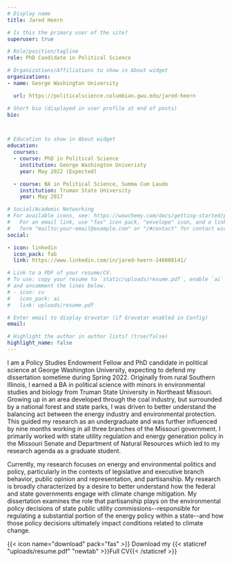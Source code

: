 ```yaml
---
# Display name
title: Jared Heern

# Is this the primary user of the site?
superuser: true

# Role/position/tagline
role: PhD Candidate in Political Science

# Organizations/Affiliations to show in About widget
organizations:
- name: George Washington University

  url: https://politicalscience.columbian.gwu.edu/jared-heern

# Short bio (displayed in user profile at end of posts)
bio: 



# Education to show in About widget
education:
  courses:
  - course: PhD in Political Science
    institution: George Washington Univeristy
    year: May 2022 (Expected)

  - course: BA in Political Science, Summa Cum Laude
    institution: Truman State University
    year: May 2017

# Social/Academic Networking
# For available icons, see: https://wowchemy.com/docs/getting-started/page-builder/#icons
#   For an email link, use "fas" icon pack, "envelope" icon, and a link in the
#   form "mailto:your-email@example.com" or "/#contact" for contact widget.
social:

- icon: linkedin
  icon_pack: fab
  link: https://www.linkedin.com/in/jared-heern-246608141/

# Link to a PDF of your resume/CV.
# To use: copy your resume to `static/uploads/resume.pdf`, enable `ai` icons in `params.toml`, 
# and uncomment the lines below.
# - icon: cv
#   icon_pack: ai
#   link: uploads/resume.pdf

# Enter email to display Gravatar (if Gravatar enabled in Config)
email: 

# Highlight the author in author lists? (true/false)
highlight_name: false
---
```


I am a Policy Studies Endowment Fellow and PhD candidate in political science at George Washington University, expecting to defend my dissertation sometime during Spring 2022. Originally from rural Southern Illinois, I earned a BA in political science with minors in environmental studies and biology from Truman State University in Northeast Missouri. Growing up in an area developed through the coal industry, but surrounded by a national forest and state parks, I was driven to better understand the balancing act between the energy industry and environmental protection. This guided my research as an undergraduate and was further influenced by nine months working in all three branches of the Missouri government. I primarily worked with state utility regulation and energy generation policy in the Missouri Senate and Department of Natural Resources which led to my research agenda as a graduate student. 

Currently, my research focuses on energy and environmental politics and policy, particularly in the contexts of legislative and executive branch behavior, public opinion and representation, and partisanship. My research is broadly characterized by a desire to better understand how the federal and state governments engage with climate change mitigation. My dissertation examines the role that partisanship plays on the environmental policy decisions of state public utility commissions--responsible for regulating a substantial portion of the energy policy within a state--and how those policy decisions ultimately impact conditions related to climate change.

{{< icon name="download" pack="fas" >}} Download my {{< staticref "uploads/resume.pdf" "newtab" >}}Full CV{{< /staticref >}}
